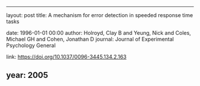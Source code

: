 ---
layout: post
title: A mechanism for error detection in speeded response time tasks

date: 1996-01-01 00:00
author: Holroyd, Clay B and Yeung, Nick and Coles, Michael GH and Cohen, Jonathan D
journal: Journal of Experimental Psychology General

link: https://doi.org/10.1037/0096-3445.134.2.163

year: 2005
-----